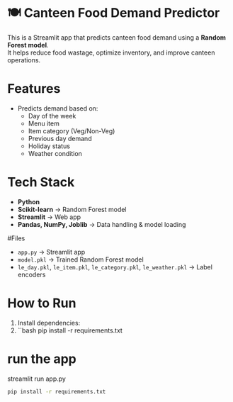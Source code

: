 # 🍽️ Canteen Food Demand Predictor

This is a Streamlit app that predicts canteen food demand using a **Random Forest model**.  
It helps reduce food wastage, optimize inventory, and improve canteen operations.

# Features
- Predicts demand based on:
  - Day of the week  
  - Menu item  
  - Item category (Veg/Non-Veg)  
  - Previous day demand  
  - Holiday status  
  - Weather condition  

# Tech Stack
- **Python**
- **Scikit-learn** → Random Forest model  
- **Streamlit** → Web app  
- **Pandas, NumPy, Joblib** → Data handling & model loading  

#Files
- `app.py` → Streamlit app  
- `model.pkl` → Trained Random Forest model  
- `le_day.pkl`, `le_item.pkl`, `le_category.pkl`, `le_weather.pkl` → Label encoders  

# How to Run
1. Install dependencies:
2. ``bash
   pip install -r requirements.txt
# run the app
streamlit run app.py

   ```bash
   pip install -r requirements.txt
